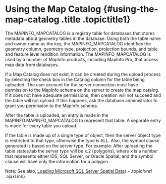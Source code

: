 Using the Map Catalog {#using-the-map-catalog .title .topictitle1}
=====================

The <span class="ph filepath">MAPINFO\_MAPCATALOG</span> is a registry table for databases that stores metadata about geometry tables in the database. Using both the table name and owner name as the key, the <span class="ph filepath">MAPINFO\_MAPCATALOG</span> identifies the geometry column, geometry type, projection, projection bounds, and table and feature level rendition information. The <span class="ph filepath">MAPINFO\_MAPCATALOG</span> is used by a number of MapInfo products, including MapInfo Pro, that access map data from databases.

If a Map Catalog does not exist, it can be created during the upload process by selecting the check box in the <span class="ph uicontrol">Catalog</span> column for the table being uploaded. The user account for the server connection must have permission to the MapInfo schema on the server to create the map catalog. If it does not have adequate permissions, then creation will not succeed and the table will not upload. If this happens, ask the database administrator to grant you permission to the MapInfo schema.

After the table is uploaded, an entry is made in the <span class="ph filepath">MAPINFO.MAPINFO\_MAPCATALOG</span> to represent that table. A separate entry is made for every table you upload.

If the table is made up of a single type of object, then the server object type is restricted to that type, otherwise the type is ALL. Also, the symbol clause generated is based on the server type. For example: After uploading the table <span class="ph filepath">states.tab</span> the server type will be x.2 (polygons), where x is a number that represents either IDS, SQL Server, or Oracle Spatial, and the symbol clause will have only the information for a polygon.

<span class="notetitle">Note:</span> See also, [Loading Microsoft SQL Server Spatial Data](guide/uploading/loadingsqlserverspatialdata.html){.- .topic/xref .ajaxLink}.

